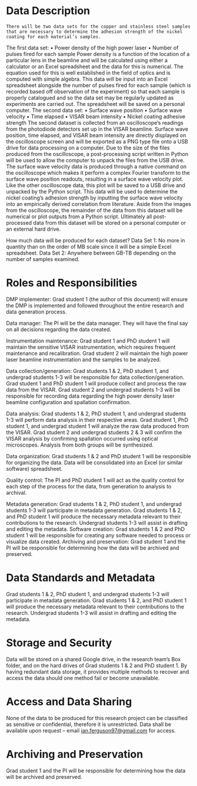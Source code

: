 # Data Description
	There will be two data sets for the copper and stainless steel samples that are necessary to determine the adhesion strength of the nickel coating for each material’s samples. 
The first data set:
•	Power density of the high power laser 
•	Number of pulses fired for each sample 
	Power density is a function of the location of a particular lens in the beamline and will be calculated using either a calculator or an Excel spreadsheet and the data for this is numerical. The equation used for this is well established in the field of optics and is computed with simple algebra.  This data will be input into an Excel spreadsheet alongside the number of pulses fired for each sample (which is recorded based off observation of the experiment) so that each sample is properly catalogued and so the data set may be regularly updated as experiments are carried out. The spreadsheet will be saved on a personal computer.
The second data set:
•	Surface wave position
•	Surface wave velocity
•	Time elapsed
•	VISAR beam intensity
•	Nickel coating adhesive strength
	The second dataset is collected from an oscilloscope’s readings from the photodiode detectors set up in the VISAR beamline. Surface wave position, time elapsed, and VISAR beam intensity are directly displayed on the oscilloscope screen and will be exported as a PNG type file onto a USB drive for data processing on a computer. Due to the size of the files produced from the oscilloscope, a post-processing script written in Python will be used to allow the computer to unpack the files from the USB drive. The surface wave velocity data is produced through a native command on the oscilloscope which makes it perform a complex Fourier transform to the surface wave position readouts, resulting in a surface wave velocity plot. Like the other oscilloscope data, this plot will be saved to a USB drive and unpacked by the Python script. This data will be used to determine the nickel coating’s adhesion strength by inputting the surface wave velocity into an empirically derived correlation from literature. Aside from the images from the oscilloscope, the remainder of the data from this dataset will be numerical or plot outputs from a Python script. Ultimately all post-processed data from this dataset will be stored on a personal computer or an external hard drive.
  
How much data will be produced for each dataset?
Data Set 1: No more in quantity than on the order of MB scale since it will be a simple Excel spreadsheet.
Data Set 2: Anywhere between GB-TB depending on the number of samples examined.

# Roles and Responsibilities
DMP implementer: Grad student 1 (the author of this document) will ensure the DMP is implemented and followed throughout the entire research and data generation process.

Data manager: The PI will be the data manager. They will have the final say on all decisions regarding the data created.

Instrumentation maintenance: Grad student 1 and PhD student 1 will maintain the sensitive VISAR instrumentation, which requires frequent maintenance and recalibration. Grad student 2 will maintain the high power laser beamline instrumentation and the samples to be analyzed.

Data collection/generation: Grad students 1 & 2, PhD student 1, and undergrad students 1-3 will be responsible for data collection/generation. Grad student 1 and PhD student 1 will produce collect and process the raw data from the VISAR. Grad student 2 and undergrad students 1-3 will be responsible for recording data regarding the high power density laser beamline configuration and spallation confirmation.

Data analysis: Grad students 1 & 2, PhD student 1, and undergrad students 1-3 will perform data analysis in their respective areas. Grad student 1, PhD student 1, and undergrad student 1 will analyze the raw data produced from the VISAR. Grad student 2 and undergrad students 2 & 3 will confirm the VISAR analysis by confirming spallation occurred using optical microscopes. Analysis from both groups will be synthesized.

Data organization: Grad students 1 & 2 and PhD student 1 will be responsible for organizing the data. Data will be consolidated into an Excel (or similar software) spreadsheet. 

Quality control: The PI and PhD student 1 will act as the quality control for each step of the process for the data, from generation to analysis to archival. 

Metadata generation: Grad students 1 & 2, PhD student 1, and undergrad students 1-3 will participate in metadata generation. Grad students 1 & 2, and PhD student 1 will produce the necessary metadata relevant to their contributions to the research. Undergrad students 1-3 will assist in drafting and editing the metadata.
Software creation: Grad students 1 & 2 and PhD student 1 will be responsible for creating any software needed to process or visualize data created. 
Archiving and preservation: Grad student 1 and the PI will be responsible for determining how the data will be archived and preserved.

# Data Standards and Metadata
Grad students 1 & 2, PhD student 1, and undergrad students 1-3 will participate in metadata generation. Grad students 1 & 2, and PhD student 1 will produce the necessary metadata relevant to their contributions to the research. Undergrad students 1-3 will assist in drafting and editing the metadata.
# Storage and Security
Data will be stored on a shared Google drive, in the research team’s Box folder, and on the hard drives of Grad students 1 & 2 and PhD student 1. By having redundant data storage, it provides multiple methods to recover and access the data should one method fail or become unavailable.
# Access and Data Sharing
None of the data to be produced for this research project can be classified as sensitive or confidential, therefore it is unrestricted. Data shall be available upon request – email ian.ferguson97@gmail.com for access.
# Archiving and Preservation
Grad student 1 and the PI will be responsible for determining how the data will be archived and preserved.
